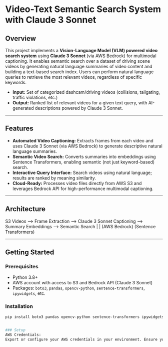 # Video-Text Semantic Search System with Claude 3 Sonnet

## Overview

This project implements a **Vision-Language Model (VLM) powered video search system** using **Claude 3 Sonnet** (via AWS Bedrock) for multimodal captioning. It enables semantic search over a dataset of driving scene videos by generating natural language summaries of video content and building a text-based search index. Users can perform natural language queries to retrieve the most relevant videos, regardless of specific keywords.

- **Input:** Set of categorized dashcam/driving videos (collisions, tailgating, traffic violations, etc.)
- **Output:** Ranked list of relevant videos for a given text query, with AI-generated descriptions powered by Claude 3 Sonnet.

---

## Features

- **Automated Video Captioning:** Extracts frames from each video and uses Claude 3 Sonnet (via AWS Bedrock) to generate descriptive natural language summaries.
- **Semantic Video Search:** Converts summaries into embeddings using Sentence Transformers, enabling semantic (not just keyword-based) search.
- **Interactive Query Interface:** Search videos using natural language; results are ranked by meaning similarity.
- **Cloud-Ready:** Processes video files directly from AWS S3 and leverages Bedrock API for high-performance multimodal captioning.

---

## Architecture 

S3 Videos --> Frame Extraction --> Claude 3 Sonnet Captioning --> Summary Embeddings --> Semantic Search
| |
(AWS Bedrock) (Sentence Transformers)



---

## Getting Started

### Prerequisites

- Python 3.8+
- AWS account with access to S3 and Bedrock API (Claude 3 Sonnet)
- Packages: `boto3`, `pandas`, `opencv-python`, `sentence-transformers`, `ipywidgets`, etc.

### Installation

```bash
pip install boto3 pandas opencv-python sentence-transformers ipywidgets


### Setup
AWS Credentials:
Export or configure your AWS credentials in your environment. Ensure your Bedrock region has access to Claude 3 Sonnet.
